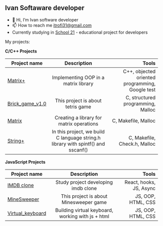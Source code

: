 ## Ivan Softaware developer

- 👋 Hi, I’m Ivan software developer
- 📫 How to reach me itrofi31@gmail.com
- Currently studying in [School 21](https://21-school.ru/?ysclid=lvqdaw7w8i261317894) - educational project for developers

My projects:

<b> C/C++ Projects </b>

| Project name      | Description                | Tools |
| ------------- |:------------------------:| ------------------------:|
| [Matrix+](https://github.com/itrofi31/s21_Matrix_plus/tree/develop)| Implementing OOP in a matrix library | C++, objected oriented programming, Google test|
| [Brick_game_v1.0](https://github.com/itrofi31/s21_BrickGame_v1.0)| This project is about tetris game | C, structured programming, Malloc|
| [Matrix](https://github.com/itrofi31/s21_Matrix)| Creating a library for matrix operations | C, Makefile, Malloc|
| [String+](https://github.com/itrofi31/s21_StringPlus)| In this project, we build C language string.h library  with spintf() and sscanf() | C, Makefile, Check.h, Malloc|

<b>JavaScript Projects </b>

| Project name      | Description                | Tools |
| ------------- |:------------------------:| ------------------------:|
| [IMDB clone](https://github.com/itrofi31/imdb-clone-app)| Study project developing imdb clone |React, hooks, JS, Async |
| [MineSweeper](https://github.com/itrofi31/MineSweeper_Game)| This project is about Minesweeper game | JS, OOP, HTML, CSS|
| [Virtual_keyboard](https://github.com/itrofi31/virtual-keyboard)| Building virtual keyboard, working with js + html| JS, OOP, HTML, CSS|
